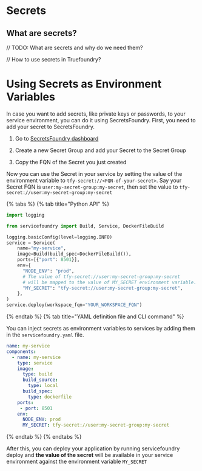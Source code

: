 # Secrets

## What are secrets?

// TODO: What are secrets and why do we need them?

// How to use secrets in Truefoundry?

# Using Secrets as Environment Variables
In case you want to add secrets, like private keys or passwords, to your service environment, you can do it using SecretsFoundry. First, you need to add your secret to SecretsFoundry.

1. Go to [SecretsFoundry dashboard](https://app.truefoundry.com/secrets)

2. Create a new Secret Group and add your Secret to the Secret Group

3. Copy the FQN of the Secret you just created

Now you can use the Secret in your service by setting the value of the environment variable to `tfy-secret://<FQN-of-your-secret>`. Say your Secret FQN is `user:my-secret-group:my-secret`, then set the value to `tfy-secret://user:my-secret-group:my-secret`

{% tabs %}
{% tab title="Python API" %}

```python
import logging

from servicefoundry import Build, Service, DockerFileBuild

logging.basicConfig(level=logging.INFO)
service = Service(
    name="my-service",
    image=Build(build_spec=DockerFileBuild()),
    ports=[{"port": 8501}],
    env={
      "NODE_ENV": "prod",
      # The value of tfy-secret://user:my-secret-group:my-secret
      # will be mapped to the value of MY_SECRET environment variable.
      "MY_SECRET": "tfy-secret://user:my-secret-group:my-secret",
    },
)
service.deploy(workspace_fqn="YOUR_WORKSPACE_FQN")
```

{% endtab %}
{% tab title="YAML definition file and CLI command" %} 

You can inject secrets as environment variables to services by adding them in the `servicefoundry.yaml` file. 
```yaml
name: my-service
components:
  - name: my-service
    type: service
    image:
      type: build
      build_source:
        type: local
      build_spec:
        type: dockerfile
    ports:
     - port: 8501
    env:
      NODE_ENV: prod
      MY_SECRET: tfy-secret://user:my-secret-group:my-secret
```
{% endtab %}
{% endtabs %}

After this, you can deploy your application by running servicefoundry deploy and **the value of the secret** will be available in your service environment against the environment variable `MY_SECRET`

